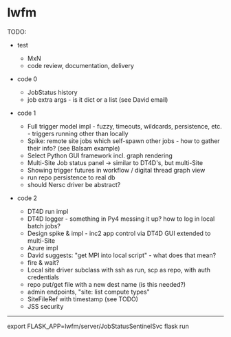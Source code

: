 # lwfm


TODO:

+ test
    - MxN
    - code review, documentation, delivery


+ code 0
    - JobStatus history
    - job extra args - is it dict or a list (see David email)


+ code 1
    - Full trigger model impl - fuzzy, timeouts, wildcards, persistence, etc. - triggers running other than locally
    - Spike: remote site jobs which self-spawn other jobs - how to gather their info? (see Balsam example)
    - Select Python GUI framework incl. graph rendering
    - Multi-Site Job status panel -> similar to DT4D's, but multi-Site
    - Showing trigger futures in workflow / digital thread graph view
    - run repo persistence to real db
    - should Nersc driver be abstract?


+ code 2
    - DT4D run impl
    - DT4D logger - something in Py4 messing it up?  how to log in local batch jobs?
    - Design spike & impl - inc2 app control via DT4D GUI extended to multi-Site
    - Azure impl
    - David suggests: "get MPI into local script" - what does that mean?
    - fire & wait?
    - Local site driver subclass with ssh as run, scp as repo, with auth credentials
    - repo put/get file with a new dest name (is this needed?)
    - admin endpoints, "site: list compute types"
    - SiteFileRef with timestamp (see TODO)
    - JSS security


************************************************************************************************************************************

export FLASK_APP=lwfm/server/JobStatusSentinelSvc
flask run
